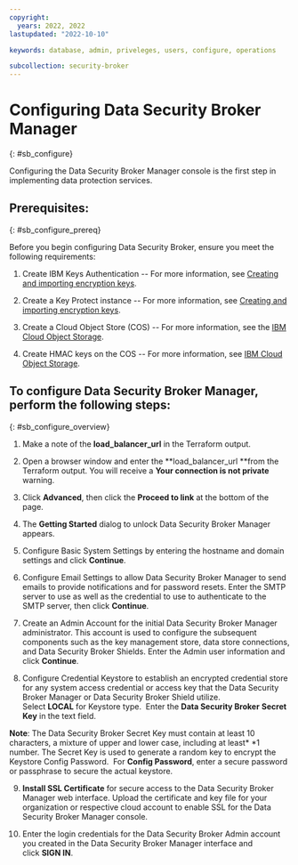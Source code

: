 ```yaml
---
copyright:
  years: 2022, 2022
lastupdated: "2022-10-10"

keywords: database, admin, priveleges, users, configure, operations

subcollection: security-broker
---
```


# Configuring Data Security Broker Manager
{: #sb_configure}

Configuring the Data Security Broker Manager console is the first step
in implementing data protection services.

## **Prerequisites:**
{: #sb_configure_prereq}

Before you begin configuring Data Security Broker, ensure you meet the
following requirements:

1.  Create IBM Keys Authentication -- For more information, see
    [Creating and importing encryption
    keys](https://cloud.ibm.com/docs/key-protect?topic=key-protect-tutorial-import-keys).

2.  Create a Key Protect instance -- For more information, see [Creating
    and importing encryption
    keys](https://cloud.ibm.com/docs/key-protect?topic=key-protect-tutorial-import-keys).

3.  Create a Cloud Object Store (COS) -- For more information, see
    the [IBM Cloud Object
    Storage](https://www.ibm.com/cloud/object-storage).

4.  Create HMAC keys on the COS -- For more information, see [IBM Cloud
    Object Storage](https://www.ibm.com/cloud/object-storage).

## To configure Data Security Broker Manager, perform the following steps:
{: #sb_configure_overview}

1.  Make a note of the **load_balancer_url** in the Terraform output.

2.  Open a browser window and enter the **load_balancer_url **from the
    Terraform output. You will receive a **Your connection is not
    private** warning.

3.  Click **Advanced**, then click the **Proceed to link** at the bottom
    of the page.

4.  The **Getting Started** dialog to unlock Data Security Broker
    Manager appears.

5.  Configure Basic System Settings by entering the hostname and domain
    settings and click **Continue**.

6.  Configure Email Settings to allow Data Security Broker Manager to
    send emails to provide notifications and for password resets. Enter
    the SMTP server to use as well as the credential to use to
    authenticate to the SMTP server, then click **Continue**.

7.  Create an Admin Account for the initial Data Security Broker Manager
    administrator. This account is used to configure the subsequent
    components such as the key management store, data store connections,
    and Data Security Broker Shields. Enter the Admin user information
    and click **Continue**.

8.  Configure Credential Keystore to establish an encrypted credential
    store for any system access credential or access key that the Data
    Security Broker Manager or Data Security Broker Shield utilize.\
    Select **LOCAL** for Keystore type.  Enter the **Data Security
    Broker** **Secret Key** in the text field. 

**Note**: The Data Security Broker Secret Key must contain at least 10
characters, a mixture of upper and lower case, including at least* *1
number. The Secret Key is used to generate a random key to encrypt the
Keystore Config Password.  For **Config Password**, enter a secure
password or passphrase to secure the actual keystore.

9.  **Install SSL Certificate** for secure access to the Data Security
    Broker Manager web interface. Upload the certificate and key file
    for your organization or respective cloud account to enable SSL for
    the Data Security Broker Manager console.

10. Enter the login credentials for the Data Security Broker Admin
    account you created in the Data Security Broker Manager interface
    and click **SIGN IN**. 
